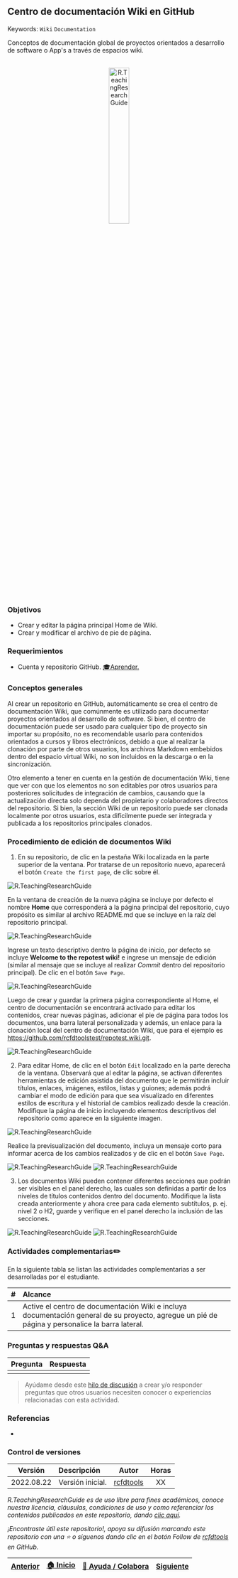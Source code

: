 ## Centro de documentación Wiki en GitHub
Keywords: `Wiki` `Documentation`

Conceptos de documentación global de proyectos orientados a desarrollo de software o App's a través de espacios wiki.

<div align="center">
<br><img alt="R.TeachingResearchGuide" src="Graph/GitHubWiki.svg" width="30%"><br><br>
</div>


### Objetivos

* Crear y editar la página principal Home de Wiki.
* Crear y modificar el archivo de pie de página.


### Requerimientos

* Cuenta y repositorio GitHub. [:mortar_board:Aprender.](../../Section01/GitHubRepository) 


### Conceptos generales

Al crear un repositorio en GitHub, automáticamente se crea el centro de documentación Wiki, que comúnmente es utilizado para documentar proyectos orientados al desarrollo de software. Si bien, el centro de documentación puede ser usado para cualquier tipo de proyecto sin importar su propósito, no es recomendable usarlo para contenidos orientados a cursos y libros electrónicos, debido a que al realizar la clonación por parte de otros usuarios, los archivos Markdown embebidos dentro del espacio virtual Wiki, no son incluidos en la descarga o en la sincronización.

Otro elemento a tener en cuenta en la gestión de documentación Wiki, tiene que ver con que los elementos no son editables por otros usuarios para posteriores solicitudes de integración de cambios, causando que la actualización directa solo dependa del propietario y colaboradores directos del repositorio. Si bien, la sección Wiki de un repositorio puede ser clonada localmente por otros usuarios, esta difícilmente puede ser integrada y publicada a los repositorios principales clonados.


### Procedimiento de edición de documentos Wiki

1. En su repositorio, de clic en la pestaña Wiki localizada en la parte superior de la ventana. Por tratarse de un repositorio nuevo, aparecerá el botón `Create the first page`, de clic sobre él.

![R.TeachingResearchGuide](Screenshot/WikiFirstPage.png)

En la ventana de creación de la nueva página se incluye por defecto el nombre **Home** que corresponderá a la página principal del repositorio, cuyo propósito es similar al archivo README.md que se incluye en la raíz del repositorio principal.

![R.TeachingResearchGuide](Screenshot/WikiFirstPageHome.png)

Ingrese un texto descriptivo dentro la página de inicio, por defecto se incluye **Welcome to the repotest wiki!** e ingrese un mensaje de edición (similar al mensaje que se incluye al realizar _Commit_ dentro del repositorio principal). De clic en el botón `Save Page`.

![R.TeachingResearchGuide](Screenshot/WikiFirstPageHomeSavePage.png)

Luego de crear y guardar la primera página correspondiente al Home, el centro de documentación se encontrará activado para editar los contenidos, crear nuevas páginas, adicionar el pie de página para todos los documentos, una barra lateral personalizada y además, un enlace para la clonación local del centro de documentación Wiki, que para el ejemplo es https://github.com/rcfdtoolstest/repotest.wiki.git.

![R.TeachingResearchGuide](Screenshot/WikiHome.png)

2. Para editar Home, de clic en el botón `Edit` localizado en la parte derecha de la ventana. Observará que al editar la página, se activan diferentes herramientas de edición asistida del documento que le permitirán incluir títulos, enlaces, imágenes, estilos, listas y guiones; además podrá cambiar el modo de edición para que sea visualizado en diferentes estilos de escritura y el historial de cambios realizado desde la creación. Modifique la página de inicio incluyendo elementos descriptivos del repositorio como aparece en la siguiente imagen.

![R.TeachingResearchGuide](Screenshot/WikiHomeEdit.png)

Realice la previsualización del documento, incluya un mensaje corto para informar acerca de los cambios realizados y de clic en el botón `Save Page`.

![R.TeachingResearchGuide](Screenshot/WikiHomeEditPreview.png)
![R.TeachingResearchGuide](Screenshot/WikiHomeEditSave.png)

3. Los documentos Wiki pueden contener diferentes secciones que podrán ser visibles en el panel derecho, las cuales son definidas a partir de los niveles de títulos contenidos dentro del documento. Modifique la lista creada anteriormente y ahora cree para cada elemento subtítulos, p. ej. nivel 2 o H2, guarde y verifique en el panel derecho la inclusión de las secciones.

![R.TeachingResearchGuide](Screenshot/WikiHomeEdit1.png)
![R.TeachingResearchGuide](Screenshot/WikiHomeEditSave1.png)



### Actividades complementarias:pencil2:

En la siguiente tabla se listan las actividades complementarias a ser desarrolladas por el estudiante.

|  #  | Alcance                                                                                                                                         |
|:---:|:------------------------------------------------------------------------------------------------------------------------------------------------|
|  1  | Active el centro de documentación Wiki e incluya documentación general de su proyecto, agregue un pié de página y personalice la barra lateral. |


### Preguntas y respuestas Q&A

| Pregunta | Respuesta |
|----------|-----------|
|          |           |

> Ayúdame desde este [hilo de discusión](https://github.com/rcfdtools/R.TeachingResearchGuide/discussions/9999) a crear y/o responder preguntas que otros usuarios necesiten conocer o experiencias relacionadas con esta actividad.


### Referencias

* 


### Control de versiones

| Versión    | Descripción      | Autor                                      | Horas |
|------------|:-----------------|--------------------------------------------|:-----:|
| 2022.08.22 | Versión inicial. | [rcfdtools](https://github.com/rcfdtools)  |  XX   |


_R.TeachingResearchGuide es de uso libre para fines académicos, conoce nuestra licencia, cláusulas, condiciones de uso y como referenciar los contenidos publicados en este repositorio, dando [clic aquí](../../LICENSE.md)._

_¡Encontraste útil este repositorio!, apoya su difusión marcando este repositorio con una ⭐ o síguenos dando clic en el botón Follow de [rcfdtools](https://github.com/rcfdtools) en GitHub._

| [Anterior](../GitHubRepository) | [:house: Inicio](../../Readme.md) | [:beginner: Ayuda / Colabora](https://github.com/rcfdtools/R.TeachingResearchGuide/discussions/9) | [Siguiente]() |
|---------------------------------|-----------------------------------------------------------------------------|------------------------------------------------------------------------------------------------------|---------------|

[^1]: 